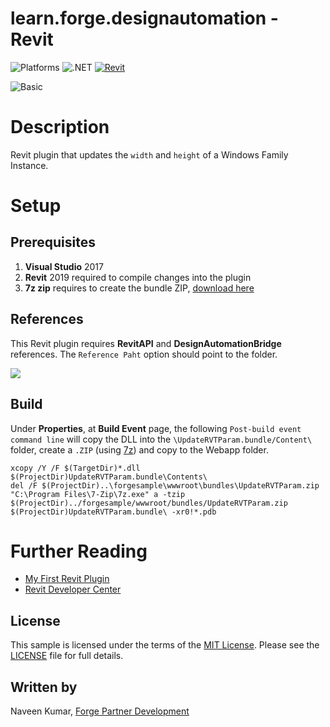 # learn.forge.designautomation - Revit

![Platforms](https://img.shields.io/badge/Plugins-Windows-lightgray.svg)
![.NET](https://img.shields.io/badge/.NET%20Framework-4.7-blue.svg)
[![Revit](https://img.shields.io/badge/Revit-2019-lightblue.svg)](http://developer.autodesk.com/)

![Basic](https://img.shields.io/badge/Level-Basic-blue.svg)

# Description

Revit plugin that updates the `width` and `height` of a Windows Family Instance.

# Setup

## Prerequisites

1. **Visual Studio** 2017
2. **Revit** 2019 required to compile changes into the plugin
3. **7z zip** requires to create the bundle ZIP, [download here](https://www.7-zip.org/)

## References

This Revit plugin requires **RevitAPI** and **DesignAutomationBridge** references. The `Reference Paht` option should point to the folder.

![](../media/revit/reference_path.png)

## Build

Under **Properties**, at **Build Event** page, the following `Post-build event command line` will copy the DLL into the `\UpdateRVTParam.bundle/Content\` folder, create a `.ZIP` (using [7z](https://www.7-zip.org/)) and copy to the Webapp folder.

```
xcopy /Y /F $(TargetDir)*.dll $(ProjectDir)UpdateRVTParam.bundle\Contents\del /F $(ProjectDir)..\forgesample\wwwroot\bundles\UpdateRVTParam.zip"C:\Program Files\7-Zip\7z.exe" a -tzip $(ProjectDir)../forgesample/wwwroot/bundles/UpdateRVTParam.zip  $(ProjectDir)UpdateRVTParam.bundle\ -xr0!*.pdb
```

# Further Reading

- [My First Revit Plugin](https://knowledge.autodesk.com/support/revit-products/learn-explore/caas/simplecontent/content/my-first-revit-plug-overview.html)
- [Revit Developer Center](https://www.autodesk.com/developer-network/platform-technologies/revit)

## License

This sample is licensed under the terms of the [MIT License](http://opensource.org/licenses/MIT). Please see the [LICENSE](LICENSE) file for full details.

## Written by

Naveen Kumar, [Forge Partner Development](http://forge.autodesk.com)